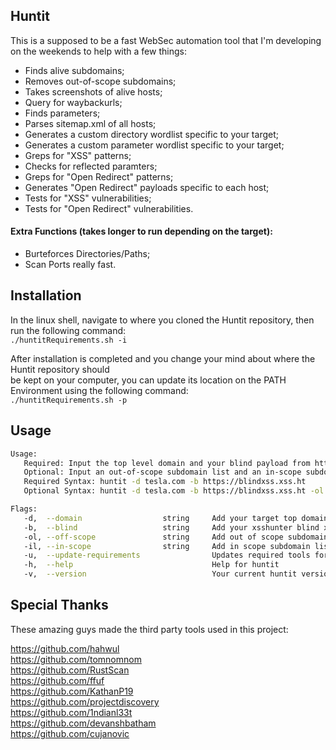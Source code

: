 ## Huntit

This is a supposed to be a fast WebSec automation tool that I'm developing on the weekends to help with a few things:

- Finds alive subdomains;
- Removes out-of-scope subdomains;
- Takes screenshots of alive hosts;
- Query for waybackurls;
- Finds parameters;
- Parses sitemap.xml of all hosts;
- Generates a custom directory wordlist specific to your target;
- Generates a custom parameter wordlist specific to your target;
- Greps for "XSS" patterns;
- Checks for reflected paramters;
- Greps for "Open Redirect" patterns;
- Generates "Open Redirect" payloads specific to each host;
- Tests for "XSS" vulnerabilities;
- Tests for "Open Redirect" vulnerabilities.

#### Extra Functions (takes longer to run depending on the target):

- Burteforces Directories/Paths;
- Scan Ports really fast.

## Installation

In the linux shell, navigate to where you cloned the Huntit repository, then run the following command: <br>
```./huntitRequirements.sh -i```

After installation is completed and you change your mind about where the Huntit repository should <br> be kept on your computer, you can update its location on the PATH Environment using the following command: <br>
```./huntitRequirements.sh -p```


## Usage

```bash
Usage:
   Required: Input the top level domain and your blind payload from https://xsshunter.com
   Optional: Input an out-of-scope subdomain list and an in-scope subdomain list
   Required Syntax: huntit -d tesla.com -b https://blindxss.xss.ht
   Optional Syntax: huntit -d tesla.com -b https://blindxss.xss.ht -ol offScopeList.txt -il inScopeList.txt

Flags:
   -d,  --domain                  string     Add your target top domain            -d tesla.com
   -b,  --blind                   string     Add your xsshunter blind xss file     -b https://yourUserAccount.xss.ht
   -ol, --off-scope               string     Add out of scope subdomains list      -ol offScopeList.txt
   -il, --in-scope                string     Add in scope subdomain list           -il inScopeList.txt
   -u,  --update-requirements                Updates required tools for huntit
   -h,  --help                               Help for huntit
   -v,  --version                            Your current huntit version
```

## Special Thanks

These amazing guys made the third party tools used in this project:

https://github.com/hahwul <br>
https://github.com/tomnomnom <br>
https://github.com/RustScan <br>
https://github.com/ffuf <br>
https://github.com/KathanP19 <br>
https://github.com/projectdiscovery <br>
https://github.com/1ndianl33t <br>
https://github.com/devanshbatham <br>
https://github.com/cujanovic <br>